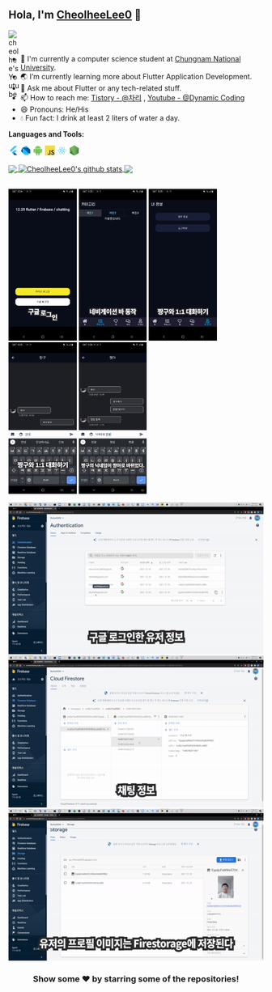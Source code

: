 ## Hola, I'm [CheolheeLee0](https://pawan.live) 👋

<a href="https://www.youtube.com/channel/UCREHSgfUejCm_yiWfWSen1Q">
  <img align="left" alt="cheolhee's Youtube" width="22px" src="https://cdn.jsdelivr.net/npm/simple-icons@v3/icons/youtube.svg" />
</a>

<br/>
<br/>

- 🏬 I'm currently a computer science student at [Chungnam National University](https://computer.cnu.ac.kr/).
- 🌏 I’m currently learning more about Flutter Application Development.
- 💬 Ask me about Flutter or any tech-related stuff.
- 📫 How to reach me: [Tistory - @차리](https://cheolheelee.tistory.com) , [Youtube - @Dynamic Coding](https://www.youtube.com/channel/UCREHSgfUejCm_yiWfWSen1Q)
- 😄 Pronouns: He/His
- 💧 Fun fact: I drink at least 2 liters of water a day.

**Languages and Tools:**  

<code><img height="20" src="https://raw.githubusercontent.com/github/explore/80688e429a7d4ef2fca1e82350fe8e3517d3494d/topics/flutter/flutter.png"></code>
<code><img height="20" src="https://raw.githubusercontent.com/github/explore/80688e429a7d4ef2fca1e82350fe8e3517d3494d/topics/dart/dart.png"></code>
<code><img height="20" src="https://raw.githubusercontent.com/github/explore/80688e429a7d4ef2fca1e82350fe8e3517d3494d/topics/android/android.png"></code>
<code><img height="20" src="https://raw.githubusercontent.com/github/explore/80688e429a7d4ef2fca1e82350fe8e3517d3494d/topics/javascript/javascript.png"></code>
<code><img height="20" src="https://raw.githubusercontent.com/github/explore/80688e429a7d4ef2fca1e82350fe8e3517d3494d/topics/react/react.png"></code>
<code><img height="20" src="https://raw.githubusercontent.com/github/explore/80688e429a7d4ef2fca1e82350fe8e3517d3494d/topics/nodejs/nodejs.png"></code>    


<a href="https://github.com/CheolheeLee0">
  <img align="center" src="https://github-readme-stats.vercel.app/api/top-langs/?username=CheolheeLee0&theme=light&hide_langs_below=1" />
</a>

<a href="https://github.com/CheolheeLee0">
 <img align="center" src="https://github-readme-stats.vercel.app/api?username=CheolheeLee0&show_icons=true&theme=light&line_height=27" alt="CheolheeLee0's github stats"/>
</a>

<a href="https://github.com/CheolheeLee0/fbchat0008">
 <img align="center" src="https://github-readme-stats.vercel.app/api/pin/?username=CheolheeLee0&repo=fbchat0008&theme=light" />
</a>

<br/>
<br/>


<img src="images/chatting_1.gif" height="300em" /> <img src="images/chatting_2.gif" height="300em" /> <img src="images/chatting_3.gif" height="300em" /> <img src="images/chatting_4.gif" height="300em" /> <img src="images/chatting_5.gif" height="300em" />

<img src="images/backend_1.gif" height="300em" />
<img src="images/backend_2.gif" height="300em" />
<img src="images/backend_3.gif" height="300em" />

<div align="center">


### Show some ❤️ by starring some of the repositories!

</div>

